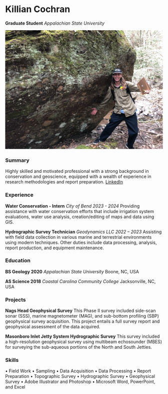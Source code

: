 # Killian Cochran


**Graduate Student** 
*Appalachian State University*

<img src="img/IMG_3280.jpg">

### Summary
Highly skilled and motivated professional with a strong background in conservation and geoscience, equipped with a wealth of experience in research methodologies and report preparation. [LinkedIn](https://www.linkedin.com/in/killian-cochran/)


### Experience
**Water Conservation - Intern**
*City of Bend 2023 - 2024*
Providing assistance with water conservation efforts that include irrigation system evaluations, water use analysis, creation/editing of maps and data using GIS.

**Hydrographic Survey Technician**
*Geodynamics LLC 2022 – 2023*
Assisting with field data collection in various marine and terrestrial environments using modern techniques. Other duties include data processing, analysis, report production, and equipment maintenance.


### Education
**BS Geology 2020**
*Appalachian State University*
Boone, NC, USA

**AS Science 2018**
*Coastal Carolina Community College*
Jacksonville, NC, USA


### Projects
**Nags Head Geophysical Survey**
This Phase II survey included side-scan sonar (SSS), marine magnetometer (MAG), and sub-bottom profiling (SBP) geophysical survey acquisition. This project entails a full survey report and geophysical assessment of the data acquired.

**Masonboro Inlet Jetty System Hydrographic Survey**
This survey included a high-resolution geophysical survey using multibeam echosounder (MBES) for surveying the sub-aqueous portions of the North and South Jetties.


### Skills
•	Field Work
•	Sampling
•	Data Acquisition
•	Data Processing
•	Report Preparation
•	Topographic Survey
•	Hydrographic Survey
•	Geophysical Survey
•	Adobe Illustrator and Photoshop 
•	Microsoft Word, PowerPoint, and Excel